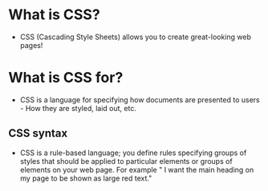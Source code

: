 # What is CSS?
 <ul>
  <li> CSS (Cascading Style Sheets) allows you to create great-looking web pages!
</ul>
<h1> What is CSS for?</h1>
<ul>
  <li> CSS is a language for specifying how documents are presented to users<br> - How they are styled, laid out, etc.
</ul>

<h2> CSS syntax</h2>
<ul>
 <li> CSS is a rule-based language; you define rules specifying groups of styles that should be applied to particular elements or groups of elements on your web page. For example " I want the main heading on my page to be shown as large red text."</li>

</ul>
